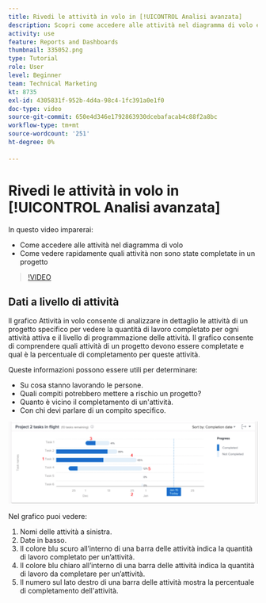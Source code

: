```yaml
---
title: Rivedi le attività in volo in [!UICONTROL Analisi avanzata]
description: Scopri come accedere alle attività nel diagramma di volo e come vedere rapidamente quali attività non sono state completate in un progetto, tutte in Workfront.
activity: use
feature: Reports and Dashboards
thumbnail: 335052.png
type: Tutorial
role: User
level: Beginner
team: Technical Marketing
kt: 8735
exl-id: 4305831f-952b-4d4a-98c4-1fc391a0e1f0
doc-type: video
source-git-commit: 650e4d346e1792863930dcebafacab4c88f2a8bc
workflow-type: tm+mt
source-wordcount: '251'
ht-degree: 0%

---
```


# Rivedi le attività in volo in [!UICONTROL Analisi avanzata]

In questo video imparerai:

* Come accedere alle attività nel diagramma di volo
* Come vedere rapidamente quali attività non sono state completate in un progetto

>[!VIDEO](https://video.tv.adobe.com/v/335052/?quality=12&learn=on)

## Dati a livello di attività

Il grafico Attività in volo consente di analizzare in dettaglio le attività di un progetto specifico per vedere la quantità di lavoro completato per ogni attività attiva e il livello di programmazione delle attività. Il grafico consente di comprendere quali attività di un progetto devono essere completate e qual è la percentuale di completamento per queste attività.

Queste informazioni possono essere utili per determinare:

* Su cosa stanno lavorando le persone.
* Quali compiti potrebbero mettere a rischio un progetto?
* Quanto è vicino il completamento di un&#39;attività.
* Con chi devi parlare di un compito specifico.

![Un&#39;immagine che mostra le attività nella tabella dei voli con i numeri relativi alle aree descritte nei punti elenco seguenti](assets/section-2-11.png)

Nel grafico puoi vedere:

1. Nomi delle attività a sinistra.
1. Date in basso.
1. Il colore blu scuro all’interno di una barra delle attività indica la quantità di lavoro completato per un’attività.
1. Il colore blu chiaro all’interno di una barra delle attività indica la quantità di lavoro da completare per un’attività.
1. Il numero sul lato destro di una barra delle attività mostra la percentuale di completamento dell&#39;attività.
